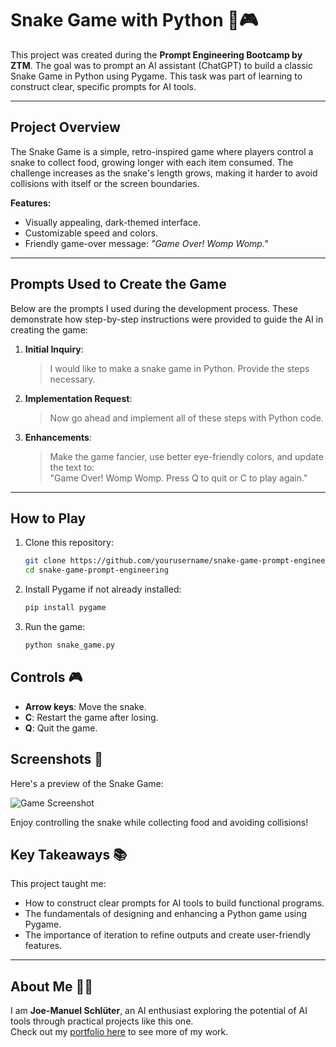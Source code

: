 # Snake Game with Python 🐍🎮

This project was created during the **Prompt Engineering Bootcamp by ZTM**. The goal was to prompt an AI assistant (ChatGPT) to build a classic Snake Game in Python using Pygame. This task was part of learning to construct clear, specific prompts for AI tools.

---

## Project Overview

The Snake Game is a simple, retro-inspired game where players control a snake to collect food, growing longer with each item consumed. The challenge increases as the snake's length grows, making it harder to avoid collisions with itself or the screen boundaries.

**Features:**
- Visually appealing, dark-themed interface.
- Customizable speed and colors.
- Friendly game-over message: _"Game Over! Womp Womp."_

---

## Prompts Used to Create the Game

Below are the prompts I used during the development process. These demonstrate how step-by-step instructions were provided to guide the AI in creating the game:

1. **Initial Inquiry**:
   > I would like to make a snake game in Python. Provide the steps necessary.

2. **Implementation Request**:
   > Now go ahead and implement all of these steps with Python code.

3. **Enhancements**:
   > Make the game fancier, use better eye-friendly colors, and update the text to:  
   > "Game Over! Womp Womp. Press Q to quit or C to play again."

---

## How to Play

1. Clone this repository:
   ```bash
   git clone https://github.com/yourusername/snake-game-prompt-engineering.git
   cd snake-game-prompt-engineering

2. Install Pygame if not already installed:
   ```bash
   pip install pygame

3. Run the game:
   ```bash
   python snake_game.py

## Controls 🎮

- **Arrow keys**: Move the snake.  
- **C**: Restart the game after losing.  
- **Q**: Quit the game.  

## Screenshots 📸

Here's a preview of the Snake Game:

![Game Screenshot](snake_game.png)

Enjoy controlling the snake while collecting food and avoiding collisions!

## Key Takeaways 📚

This project taught me:  
- How to construct clear prompts for AI tools to build functional programs.  
- The fundamentals of designing and enhancing a Python game using Pygame.  
- The importance of iteration to refine outputs and create user-friendly features.  

---

## About Me 🙋‍♂️

I am **Joe-Manuel Schlüter**, an AI enthusiast exploring the potential of AI tools through practical projects like this one.  
Check out my [portfolio here](https://joesaistuff.github.io/) to see more of my work.

